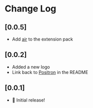 # Change Log

<!-- 
  All notable changes to the "positron-plus-1-e" extension pack will be documented in this file.

  Check [Keep a Changelog](http://keepachangelog.com/) for recommendations on how to structure this file. 
-->

## [0.0.5]

- Add [air](https://open-vsx.org/extension/posit/air-vscode) to the extension pack

## [0.0.2]

- Added a new logo
- Link back to [Positron](https://github.com/posit-dev/positron) in the README

## [0.0.1]

- 🎒 Initial release!

